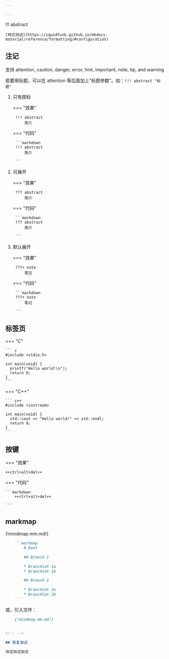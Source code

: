 ```yaml
---

---
```




!!! abstract 

    [样式测试](https://squidfunk.github.io/mkdocs-material/reference/formatting/#configuration)



## 注记

支持 attention, caution, danger, error, hint, important, note, tip, and warning

若要用标题，可以在 attention 等后面加上"标题参数"。如：`!!! abstract "标题"`

1. 只有图标

    === "效果"

        !!! abstract
            简介

    === "代码"

        ```markdown
        !!! abstract
            简介

        ```
        
2. 可展开

    === "效果"

        ??? abstract
            简介

    === "代码"

        ```markdown
        ??? abstract
            简介

        ```

3. 默认展开

    === "效果"

        ???+ note
            笔记

    === "代码"

        ```markdown
        ???+ note
            笔记

        ```

## 标签页

=== "C"

    ``` c
    #include <stdio.h>

    int main(void) {
      printf("Hello world!\n");
      return 0;
    }
    ```

=== "C++"

    ``` c++
    #include <iostream>

    int main(void) {
      std::cout << "Hello world!" << std::endl;
      return 0;
    }
    ```
## 按键

=== "效果"

    ++ctrl+alt+del++

=== "代码"

    ```markdown
        ++ctrl+alt+del++

    ```

## markmap

{!mindmap.mm.md!}

    
```markdown
    ```markmap
        # Root

        ## Branch 1

        * Branchlet 1a
        * Branchlet 1b

        ## Branch 2

        * Branchlet 2a
        * Branchlet 2b
    ``` 
``` 

或，引入文件：

```markdown
    {!mindmap.mm.md!}


<!-- -->

## 恢复测试

测试测试测试